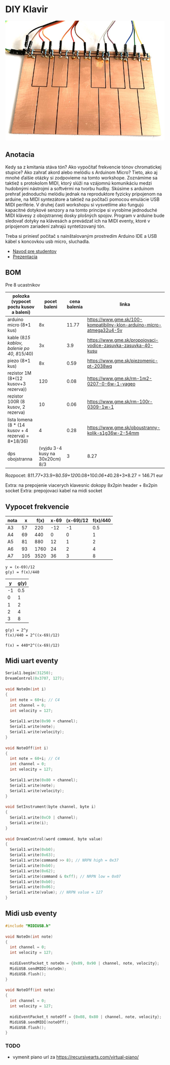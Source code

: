 # DIY Klavir

![Generator melodie](keyboard.jpg)

## Anotacia
Kedy sa z kmitania stáva tón? Ako vypočítať frekvencie tónov chromatickej stupice? Ako zahrať akord alebo melódiu s Arduinom Micro? Tieto, ako aj mnohé ďalšie otázky si zodpovieme na tomto workshope. Zoznámime sa taktiež s protokolom MIDI, ktorý slúži na vzájomnú komunikáciu medzi hudobnými nástrojmi a softvérmi na tvorbu hudby. Skúsime s arduinom prehrať jednoduchú melódiu jednak na reproduktore fyzicky pripojenom na arduine, na MIDI syntezátore a taktiež na počítači pomocou emulácie USB MIDI periférie.
V druhej časti workshopu si vysvetlíme ako fungujú kapacitné dotykové senzory a na tomto princípe si vyrobíme jednoduché MIDI klávesy z obojstrannej dosky plošných spojov. Program v arduine bude sledovať dotyky na klávesách a prevádzať ich na MIDI eventy, ktoré v pripojenom zariadení zahrajú syntetizovaný tón.

Treba si priniesť počítač s nainštalovaným prostredím Arduino IDE a USB kábel s koncovkou usb micro, sluchadla.

- [Navod pre studentov](student.md)
- [Prezentacia](diyklavir.pdf)

## BOM
Pre 8 ucastnikov

| polozka (vypocet poctu kusov a baleni) | pocet baleni | cena balenia | linka |
| -------------------------------------- | ------------ | ------------ | ----- |
| arduino micro (8*1 kus) | 8x | 11.77 | https://www.gme.sk/100-kompatibilny-klon-arduino-micro-atmega32u4-5v |
| kable (8*15 kablov, balenie po 40, 8*15/40) | 3x | 3.9 | https://www.gme.sk/propojovaci-vodice-zasuvka-zasuvka-40-kusu |
| piezo (8*1 kus) | 8x | 0.59 | https://www.gme.sk/piezomenic-pt-2038wq |
| rezistor 1M (8*(12 kusov+3 rezerva)) | 120 | 0.08 | https://www.gme.sk/rm-1m2-0207-0-6w-1-yageo |
| rezistor 100R (8 kusov, 2 rezerva) | 10 | 0.06 | https://www.gme.sk/rm-100r-0309-1w-1 |
| lista lomena (8 * (14 kusov + 4 rezerva) = 8*18/36) | 4 | 0.28 | https://www.gme.sk/oboustranny-kolik-s1g36w-2-54mm |
| dps obojstranna | (vyjdu 3-4 kusy na 30x20cm) 8/3 | 3 | 8.27 | https://www.gme.sk/cuprextit-300x200x1-5-dvouvrstvy |

Rozpocet: 8*11.77+3*3.9+8*0.59+120*0.08+10*0.06+4*0.28+3*8.27 = 146.71 eur

Extra: na prepojenie viacerych klavesnic dokopy 8x2pin header + 8x2pin socket 
Extra: prepojovaci kabel na midi socket

## Vypocet frekvencie

| nota |   x   | f(x)  |  x-69 | (x-69)/12 | f(x)/440 |
|------|-------|-------|-------|-----------|----------|
| A3   |   57  |  220  |  -12  |   -1      |  0.5     |
| A4   |   69  |  440  |  0    |    0      |  1       |
| A5   |   81  |  880  |  12   |    1      |  2       |
| A6   |   93  | 1760  |  24   |    2      |  4       |
| A7   |  105  | 3520  |  36   |    3      |  8       |

    y = (x-69)/12
    g(y) = f(x)/440

| y    | g(y) |
|------|------|
| -1   | 0.5  |
| 0    | 1    |
| 1    | 2    |
| 2    | 4    |
| 3    | 8    |

    g(y) = 2^y
    f(x)/440 = 2^((x-69)/12)

    f(x) = 440*2^((x-69)/12)


## Midi uart eventy

  ```c
  Serial1.begin(31250);
  DreamControl(0x3707, 127);

  void NoteOn(int i)
  {
    int note = 60+i; // C4
    int channel = 0;
    int velocity = 127;
    
    Serial1.write(0x90 + channel);
    Serial1.write(note);
    Serial1.write(velocity);
  }

  void NoteOff(int i)
  {
    int note = 60+i; // C4
    int channel = 0;
    int velocity = 127;

    Serial1.write(0x80 + channel);
    Serial1.write(note);
    Serial1.write(velocity);
  }

  void SetInstrument(byte channel, byte i) 
  {
    Serial1.write(0xC0 | channel);
    Serial1.write(i);
  }

  void DreamControl(word command, byte value)
  {
    Serial1.write(0xb0);
    Serial1.write(0x63); 
    Serial1.write(command >> 8); // NRPN high = 0x37
    Serial1.write(0xb0);
    Serial1.write(0x62); 
    Serial1.write(command & 0xff); // NRPN low = 0x07
    Serial1.write(0xb0);
    Serial1.write(0x06); 
    Serial1.write(value); // NRPN value = 127
  }

  ```

## Midi usb eventy

  ```c
  #include "MIDIUSB.h"

  void NoteOn(int note)
  {
    int channel = 0;
    int velocity = 127;

    midiEventPacket_t noteOn = {0x09, 0x90 | channel, note, velocity};
    MidiUSB.sendMIDI(noteOn);
    MidiUSB.flush();
  }

  void NoteOff(int note)
  {
    int channel = 0;
    int velocity = 127;

    midiEventPacket_t noteOff = {0x08, 0x80 | channel, note, velocity};
    MidiUSB.sendMIDI(noteOff);
    MidiUSB.flush();
  }
  ```

### TODO

- vymenit piano url za https://recursivearts.com/virtual-piano/

